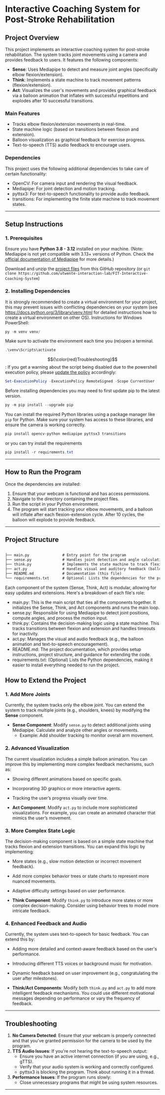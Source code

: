 # **Interactive Coaching System for Post-Stroke Rehabilitation**

## **Project Overview**
This project implements an interactive coaching system for post-stroke rehabilitation. The system tracks joint movements using a camera and provides feedback to users. It features the following components:

- **Sense**: Uses Mediapipe to detect and measure joint angles (specifically elbow flexion/extension).
- **Think**: Implements a state machine to track movement patterns (flexion/extension).
- **Act**: Visualizes the user's movements and provides graphical feedback via a balloon animation that inflates with successful repetitions and explodes after 10 successful transitions.

### **Main Features**
- Tracks elbow flexion/extension movements in real-time.
- State machine logic (based on transitions between flexion and extension).
- Balloon visualization as graphical feedback for exercise progress.
- Text-to-speech (TTS) audio feedback to encourage users.

### **Dependencies**

This project uses the following additional dependencies to take care of certain functionality:

- OpenCV: For camera input and rendering the visual feedback.
- Mediapipe: For joint detection and motion tracking.
- pyttsx3: For text-to-speech functionality to provide audio feedback.
- transitions: For implementing the finite state machine to track movement states.

---

## **Setup Instructions**

### **1. Prerequisites**
Ensure you have **Python 3.8 - 3.12** installed on your machine. (Note: Mediapipe is not yet compatible with 3.13+ versions of Python. Check the [official documentation of Mediapipe](https://ai.google.dev/edge/mediapipe/solutions/setup_python) for more details.)

Download and unzip the [project files](https://github.com/utwente-interaction-lab/FIT-Interactive-Coaching-System/archive/refs/heads/main.zip) from this GitHub repository (or `git clone https://github.com/utwente-interaction-lab/FIT-Interactive-Coaching-System`)

### **2. Installing Dependencies**

It is strongly recommended to create a virtual environment for your project, this may prevent issues with conflicting dependencies on your system (see https://docs.python.org/3/library/venv.html for
detailed instructions how to create a virtual environment on other OS). Instructions for Windows PowerShell:

```powershell
py -m venv venv/
```

Make sure to activate the environment each time you (re)open a terminal.

```powershell
.\venv\Scripts\activate
```

$${\color{red}Troubleshooting}$$: If you get a warning about the script being disabled due to the powershell execution policy, please [update the policy](https://learn.microsoft.com/en-us/powershell/module/microsoft.powershell.core/about/about_execution_policies?view=powershell-7.5) accordingly:

```powershell
Set-ExecutionPolicy -ExecutionPolicy RemoteSigned -Scope CurrentUser
```


Before installing dependencies you may need to first update pip to the latest version.

```powershell
py -m pip install --upgrade pip
```
You can install the required Python libraries using a package manager like `pip` for Python. Make sure your system has access to these libraries, and ensure the camera is working correctly.

```powershell
pip install opencv-python mediapipe pyttsx3 transitions
```

or you can try install the requirements

```powershell
pip install -r requirements.txt
```

---

## **How to Run the Program**

Once the dependencies are installed:
1. Ensure that your webcam is functional and has access permissions.
2. Navigate to the directory containing the project files.
3. Run the script in your Python environment.
4. The program will start tracking your elbow movements, and a balloon will inflate after each flexion-extension cycle. After 10 cycles, the balloon will explode to provide feedback.

---

## **Project Structure**
```md

├── main.py               # Entry point for the program
├── sense.py              # Handles joint detection and angle calculation using Mediapipe
├── think.py              # Implements the state machine to track flexion/extension and timeout events
├── act.py                # Handles visual and auditory feedback (balloon animation and TTS)
├── README.md             # Documentation (this file)
└── requirements.txt      # Optional: Lists the dependencies for the project
```

Each component of the system (Sense, Think, Act) is modular, allowing for easy updates and extensions. Here's a breakdown of each file's role:

* main.py: This is the main script that ties all the components together. It initializes the Sense, Think, and Act components and runs the main loop.
* sense.py: Responsible for using Mediapipe to detect joint positions, compute angles, and process the motion input.
* think.py: Contains the decision-making logic using a state machine. This tracks transitions between flexion and extension and handles timeouts for inactivity.
* act.py: Manages the visual and audio feedback (e.g., the balloon animation and text-to-speech encouragement).
* README.md: The project documentation, which provides setup instructions, project structure, and guidance for extending the code.
* requirements.txt: (Optional) Lists the Python dependencies, making it easier to install everything needed to run the project.

## **How to Extend the Project**

### **1. Add More Joints**
Currently, the system tracks only the elbow joint. You can extend the system to track multiple joints (e.g., shoulders, knees) by modifying the **Sense** component.

- **Sense Component**: Modify `sense.py` to detect additional joints using Mediapipe. Calculate and analyze other angles or movements.
  - Example: Add shoulder tracking to monitor overall arm movement.
  
### **2. Advanced Visualization**
The current visualization includes a simple balloon animation. You can improve this by implementing more complex feedback mechanisms, such as:
- Showing different animations based on specific goals.
- Incorporating 3D graphics or more interactive agents.
- Tracking the user’s progress visually over time.

- **Act Component**: Modify `act.py` to include more sophisticated visualizations. For example, you can create an animated character that mimics the user’s movement.

### **3. More Complex State Logic**
The decision-making component is based on a simple state machine that tracks flexion and extension transitions. You can expand this logic by implementing:
- More states (e.g., slow motion detection or incorrect movement feedback).
- Add more complex behavior trees or state charts to represent more nuanced movements.
- Adaptive difficulty settings based on user performance.

- **Think Component**: Modify `think.py` to introduce more states or more complex decision-making. Consider using behavior trees to model more intricate feedback.

### **4. Enhanced Feedback and Audio**
Currently, the system uses text-to-speech for basic feedback. You can extend this by:
- Adding more detailed and context-aware feedback based on the user's performance.
- Introducing different TTS voices or background music for motivation.
- Dynamic feedback based on user improvement (e.g., congratulating the user after milestones).

- **Think/Act Components**: Modify both `think.py` and `act.py` to add more intelligent feedback mechanisms. You could use different motivational messages depending on performance or vary the frequency of feedback.

---

## **Troubleshooting**

1. **No Camera Detected**: Ensure that your webcam is properly connected and that you've granted permission for the camera to be used by the program.
2. **TTS Audio Issues**: If you're not hearing the text-to-speech output:
   - Ensure you have an active internet connection (if you are using, e.g., gTTS).
   - Verify that your audio system is working and correctly configured.
   - pyttsx3 is blocking the program. Think about running it in a thread.
3. **Performance Issues**: If the program runs slowly:
   - Close unnecessary programs that might be using system resources.

---
